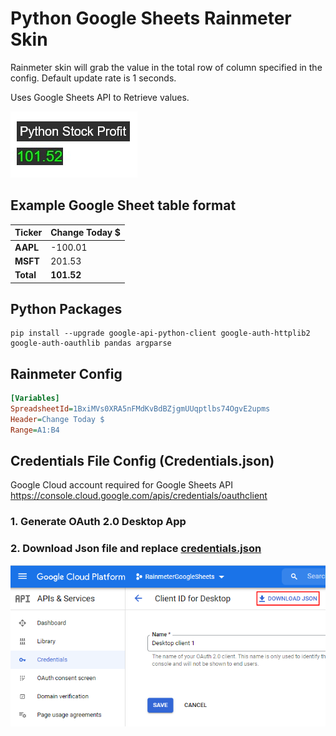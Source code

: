 # Python Google Sheets Rainmeter Skin
Rainmeter skin will grab the value in the total row of column specified in the config. Default update rate is 1 seconds.

Uses Google Sheets API to Retrieve values.

![DefaultStyle.png](DefaultStyle.png)

## Example Google Sheet table format
| Ticker | Change Today $ |
| --------------- | --------------- |
| __AAPL__ | -100.01 |
| __MSFT__ | 201.53 |
| __Total__ | __101.52__ |

## Python Packages
```
pip install --upgrade google-api-python-client google-auth-httplib2 google-auth-oauthlib pandas argparse
```

## Rainmeter Config
```ini
[Variables]
SpreadsheetId=1BxiMVs0XRA5nFMdKvBdBZjgmUUqptlbs74OgvE2upms
Header=Change Today $
Range=A1:B4
```

## Credentials File Config (Credentials.json)
Google Cloud account required for Google Sheets API https://console.cloud.google.com/apis/credentials/oauthclient
### 1. Generate OAuth 2.0 Desktop App
### 2. Download Json file and replace [credentials.json](credentials.json)
![Credentials.png](Credentials.png)